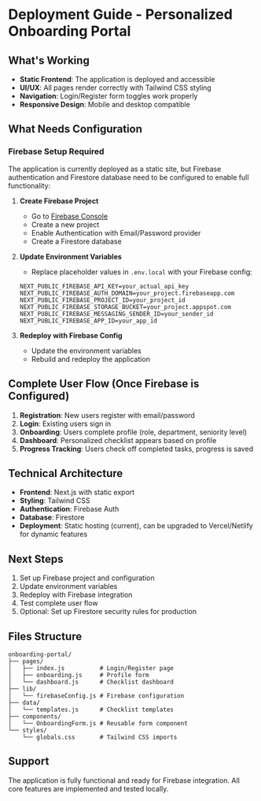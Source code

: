 # Deployment Guide - Personalized Onboarding Portal

## What's Working

- **Static Frontend**: The application is deployed and accessible
- **UI/UX**: All pages render correctly with Tailwind CSS styling
- **Navigation**: Login/Register form toggles work properly
- **Responsive Design**: Mobile and desktop compatible

## What Needs Configuration

### Firebase Setup Required

The application is currently deployed as a static site, but Firebase authentication and Firestore database need to be configured to enable full functionality:

1. **Create Firebase Project**
   - Go to [Firebase Console](https://console.firebase.google.com/)
   - Create a new project
   - Enable Authentication with Email/Password provider
   - Create a Firestore database

2. **Update Environment Variables**
   - Replace placeholder values in `.env.local` with your Firebase config:
   ```env
   NEXT_PUBLIC_FIREBASE_API_KEY=your_actual_api_key
   NEXT_PUBLIC_FIREBASE_AUTH_DOMAIN=your_project.firebaseapp.com
   NEXT_PUBLIC_FIREBASE_PROJECT_ID=your_project_id
   NEXT_PUBLIC_FIREBASE_STORAGE_BUCKET=your_project.appspot.com
   NEXT_PUBLIC_FIREBASE_MESSAGING_SENDER_ID=your_sender_id
   NEXT_PUBLIC_FIREBASE_APP_ID=your_app_id
   ```

3. **Redeploy with Firebase Config**
   - Update the environment variables
   - Rebuild and redeploy the application

## Complete User Flow (Once Firebase is Configured)

1. **Registration**: New users register with email/password
2. **Login**: Existing users sign in
3. **Onboarding**: Users complete profile (role, department, seniority level)
4. **Dashboard**: Personalized checklist appears based on profile
5. **Progress Tracking**: Users check off completed tasks, progress is saved

## Technical Architecture

- **Frontend**: Next.js with static export
- **Styling**: Tailwind CSS
- **Authentication**: Firebase Auth
- **Database**: Firestore
- **Deployment**: Static hosting (current), can be upgraded to Vercel/Netlify for dynamic features

## Next Steps

1. Set up Firebase project and configuration
2. Update environment variables
3. Redeploy with Firebase integration
4. Test complete user flow
5. Optional: Set up Firestore security rules for production

## Files Structure

```
onboarding-portal/
├── pages/
│   ├── index.js          # Login/Register page
│   ├── onboarding.js     # Profile form
│   └── dashboard.js      # Checklist dashboard
├── lib/
│   └── firebaseConfig.js # Firebase configuration
├── data/
│   └── templates.js      # Checklist templates
├── components/
│   └── OnboardingForm.js # Reusable form component
└── styles/
    └── globals.css       # Tailwind CSS imports
```

## Support

The application is fully functional and ready for Firebase integration. All core features are implemented and tested locally.


